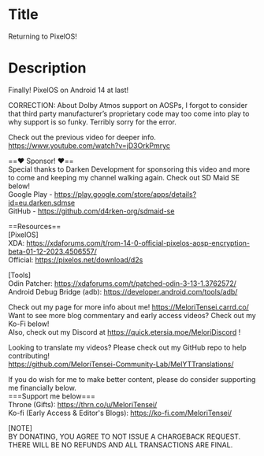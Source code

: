 # Title
Returning to PixelOS!<br>

# Description
Finally! PixelOS on Android 14 at last!<br>

CORRECTION: About Dolby Atmos support on AOSPs, I forgot to consider that third party manufacturer’s proprietary code may too come into play to why support is so funky. Terribly sorry for the error.<br>

Check out the previous video for deeper info.<br>
https://www.youtube.com/watch?v=jD3OrkPmryc<br>

==❤️ Sponsor! ❤️==<br>
Special thanks to Darken Development for sponsoring this video and more to come and keeping my channel walking again. Check out SD Maid SE below!<br>
Google Play - https://play.google.com/store/apps/details?id=eu.darken.sdmse<br>
GitHub - https://github.com/d4rken-org/sdmaid-se<br>

==Resources==<br>
[PixelOS]<br>
XDA: https://xdaforums.com/t/rom-14-0-official-pixelos-aosp-encryption-beta-01-12-2023.4506557/<br>
Official: https://pixelos.net/download/d2s<br>

[Tools]<br>
Odin Patcher: https://xdaforums.com/t/patched-odin-3-13-1.3762572/<br>
Android Debug Bridge (adb): https://developer.android.com/tools/adb/<br>

Check out my page for more info about me! https://MeloriTensei.carrd.co/<br>
Want to see more blog commentary and early access videos? Check out my Ko-Fi below!<br>
Also, check out my Discord at https://quick.etersia.moe/MeloriDiscord !<br>

Looking to translate my videos? Please check out my GitHub repo to help contributing!<br>
https://github.com/MeloriTensei-Community-Lab/MelYTTranslations/<br>

If you do wish for me to make better content, please do consider supporting me financially below.<br>
===Support me below===<br>
Throne (Gifts): https://thrn.co/u/MeloriTensei/<br>
Ko-fi (Early Access & Editor's Blogs): https://ko-fi.com/MeloriTensei/<br>

[NOTE]<br>
BY DONATING, YOU AGREE TO NOT ISSUE A CHARGEBACK REQUEST. THERE WILL BE NO REFUNDS AND ALL TRANSACTIONS ARE FINAL.<br>